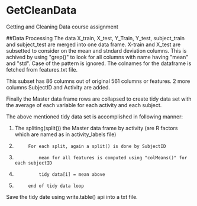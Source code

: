 GetCleanData
============

Getting and Cleaning Data course assignment

##Data Processing
The data X_train, X_test,  Y_Train, Y_test, subject_train and subject_test are merged into one data frame.
X-train and X_test are subsetted to consider on the mean and stndard deviation columns.
This is achived by using "grep()" to look for all columns with name having "mean" and "std".
Case of the pattern is ignored. The colnames for the dataframe is fetched from features.txt file.

This subset has 86 columns out of original 561 columns or features.
2 more columns SubjectID and Activity are added.

Finally the Master data frame rows are collapsed to create  tidy data set with the average of each variable for each activity and each subject. 

The above mentioned tidy data set is accomplished in following manner:
1. The spliting(split()) the Master data frame by activity (are R factors which are named as in activity_labels file)
2.          For each split, again a split() is done by SubjectID
3.              mean for all features is computed using "colMeans()" for each subjectID
4.              tidy data[i] = mean above 
5.          end of tidy data loop

Save the tidy date using write.table() api into a txt file.

